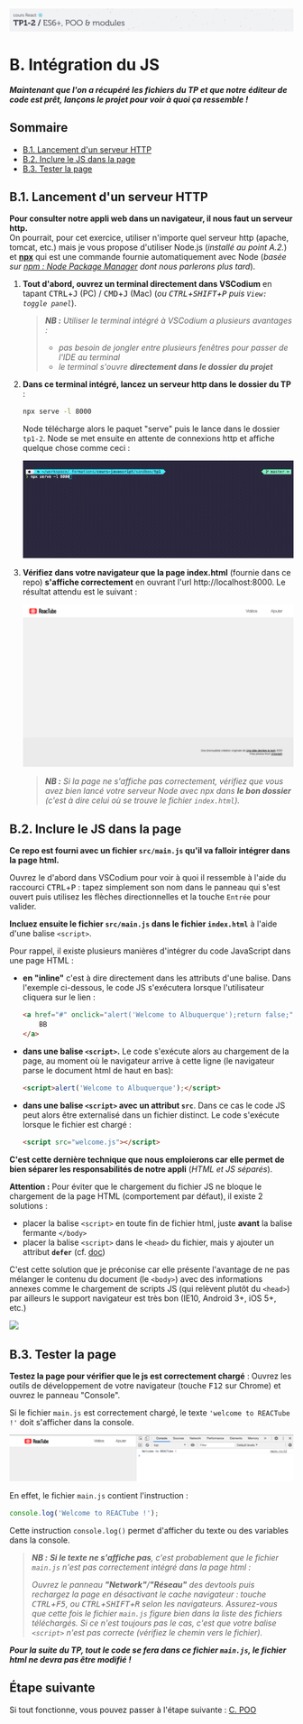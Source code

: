 <img src="images/readme/header-small.jpg" >

# B. Intégration du JS <!-- omit in toc -->

***Maintenant que l'on a récupéré les fichiers du TP et que notre éditeur de code est prêt, lançons le projet pour voir à quoi ça ressemble !***

## Sommaire <!-- omit in toc -->
- [B.1. Lancement d'un serveur HTTP](#b1-lancement-dun-serveur-http)
- [B.2. Inclure le JS dans la page](#b2-inclure-le-js-dans-la-page)
- [B.3. Tester la page](#b3-tester-la-page)

## B.1. Lancement d'un serveur HTTP

**Pour consulter notre appli web dans un navigateur, il nous faut un serveur http.** <br>
On pourrait, pour cet exercice, utiliser n'importe quel serveur http (apache, tomcat, etc.) mais je vous propose d'utiliser Node.js (_installé au point A.2._) et **[npx](https://docs.npmjs.com/cli/v8/commands/npx)** qui est une commande fournie automatiquement avec Node (_basée sur [npm : Node Package Manager](https://fr.wikipedia.org/wiki/Npm) dont nous parlerons plus tard_).

1. **Tout d'abord, ouvrez un terminal directement dans VSCodium** en tapant <kbd>CTRL</kbd>+<kbd>J</kbd> (PC) / <kbd>CMD</kbd>+<kbd>J</kbd> (Mac) (_ou <kbd>CTRL</kbd>+<kbd>SHIFT</kbd>+<kbd>P</kbd> puis `View: toggle panel`_).

	> _**NB :** Utiliser le terminal intégré à VSCodium a plusieurs avantages :_
	> - _pas besoin de jongler entre plusieurs fenêtres pour passer de l'IDE au terminal_
	> - _le terminal s'ouvre **directement dans le dossier du projet**_

2. **Dans ce terminal intégré, lancez un serveur http dans le dossier du TP** :
	```bash
	npx serve -l 8000
	```

	Node télécharge alors le paquet "serve" puis le lance dans le dossier `tp1-2`. Node se met ensuite en attente de connexions http et affiche quelque chose comme ceci :

	<img src="images/readme/npx-serve.gif" />

3. **Vérifiez dans votre navigateur que la page index.html** (fournie dans ce repo) **s'affiche correctement** en ouvrant l'url http://localhost:8000. Le résultat attendu est le suivant :

	<img src="images/readme/screen-00.png" />

	> _**NB :** Si la page ne s'affiche pas correctement, vérifiez que vous avez bien lancé votre serveur Node avec npx dans **le bon dossier** (c'est à dire celui où se trouve le fichier `index.html`)._

## B.2. Inclure le JS dans la page

**Ce repo est fourni avec un fichier `src/main.js` qu'il va falloir intégrer dans la page html.**

Ouvrez le d'abord dans VSCodium pour voir à quoi il ressemble à l'aide du raccourci <kbd>CTRL</kbd>+<kbd>P</kbd> : tapez simplement son nom dans le panneau qui s'est ouvert puis utilisez les flèches directionnelles et la touche `Entrée` pour valider.

**Incluez ensuite le fichier `src/main.js` dans le fichier `index.html`** à l'aide d'une balise `<script>`.

Pour rappel, il existe plusieurs manières d'intégrer du code JavaScript dans une page HTML :
- **en "inline"** c'est à dire directement dans les attributs d'une balise. Dans l'exemple ci-dessous, le code JS s'exécutera lorsque l'utilisateur cliquera sur le lien :
	```html
	<a href="#" onclick="alert('Welcome to Albuquerque');return false;">
		BB
	</a>
	```
- **dans une balise `<script>`.** Le code s'exécute alors au chargement de la page, au moment où le navigateur arrive à cette ligne (le navigateur parse le document html de haut en bas):
	```html
	<script>alert('Welcome to Albuquerque');</script>
	```
- **dans une balise `<script>` avec un attribut `src`**. Dans ce cas le code JS peut alors être externalisé dans un fichier distinct. Le code s'exécute lorsque le fichier est chargé :
	```html
	<script src="welcome.js"></script>
	```
**C'est cette dernière technique que nous emploierons car elle permet de bien séparer les responsabilités de notre appli** (*HTML et JS séparés*).

**Attention :** Pour éviter que le chargement du fichier JS ne bloque le chargement de la page HTML (comportement par défaut), il existe 2 solutions :
- placer la balise `<script>` en toute fin de fichier html, juste **avant** la balise fermante `</body>`
- placer la balise `<script>` dans le `<head>` du fichier, mais y ajouter un attribut **`defer`** (cf. [doc](https://developer.mozilla.org/en-US/docs/Web/HTML/Element/script#attr-defer))

C'est cette solution que je préconise car elle présente l'avantage de ne pas mélanger le contenu du document (le `<body>`) avec des informations annexes comme le chargement de scripts JS (qui relèvent plutôt du `<head>`) par ailleurs le support navigateur est très bon (IE10, Android 3+, iOS 5+, etc.)

<a href="https://caniuse.com/#feat=script-defer"><img src="https://caniuse.bitsofco.de/image/script-defer.webp" /></a>


## B.3. Tester la page
**Testez la page pour vérifier que le js est correctement chargé** : Ouvrez les outils de développement de votre navigateur (touche <kbd>F12</kbd> sur Chrome) et ouvrez le panneau "Console".

Si le fichier `main.js` est correctement chargé, le texte `'welcome to REACTube !'` doit s'afficher dans la console.

<img src="images/readme/screen-02-welcome.png" >

En effet, le fichier `main.js` contient l'instruction :

```js
console.log('Welcome to REACTube !');
```

Cette instruction `console.log()` permet d'afficher du texte ou des variables dans la console.

> _**NB :** **Si le texte ne s'affiche pas**, c'est probablement que le fichier `main.js` n'est pas correctement intégré dans la page html :_
>
> _Ouvrez le panneau **"Network"**/**"Réseau"** des devtools puis rechargez la page en désactivant le cache navigateur : touche <kbd>CTRL</kbd>+<kbd>F5</kbd>, ou <kbd>CTRL</kbd>+<kbd>SHIFT</kbd>+<kbd>R</kbd> selon les navigateurs. Assurez-vous que cette fois le fichier `main.js` figure bien dans la liste des fichiers téléchargés. Si ce n'est toujours pas le cas, c'est que votre balise `<script>` n'est pas correcte (vérifiez le chemin vers le fichier)._

**_Pour la suite du TP, tout le code se fera dans ce fichier `main.js`, le fichier html ne devra pas être modifié !_**

## Étape suivante <!-- omit in toc -->
Si tout fonctionne, vous pouvez passer à l'étape suivante : [C. POO](C-poo.md)